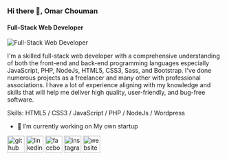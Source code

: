 ### Hi there 👋, Omar Chouman
#### Full-Stack Web Developer
![Full-Stack Web Developer](https://media-exp1.licdn.com/dms/image/C4D16AQF2KTtykMuUrQ/profile-displaybackgroundimage-shrink_200_800/0/1608813408126?e=1614211200&v=beta&t=dFlu-0f531W8dTHkA4Wo4Oypysa5KHuOxFWcT6g6Hos)

I'm a skilled full-stack web developer with a comprehensive understanding of both the front-end and back-end programming languages especially JavaScript, PHP, NodeJs, HTML5, CSS3, Sass, and Bootstrap. I've done numerous projects as a freelancer and many other with professional associations. I have a lot of experience aligning with my knowledge and skills that will help me deliver high quality, user-friendly, and bug-free software.

Skills: HTML5 / CSS3 / JavaScript / PHP / NodeJs / Wordpress

- 🔭 I’m currently working on My own startup 


[<img src='https://cdn.jsdelivr.net/npm/simple-icons@3.0.1/icons/github.svg' alt='github' height='40'>](https://github.com/omarchouman)  [<img src='https://cdn.jsdelivr.net/npm/simple-icons@3.0.1/icons/linkedin.svg' alt='linkedin' height='40'>](https://www.linkedin.com/in/https://www.linkedin.com/in/omar-chouman-3805a1183//)  [<img src='https://cdn.jsdelivr.net/npm/simple-icons@3.0.1/icons/facebook.svg' alt='facebook' height='40'>](https://www.facebook.com/https://www.facebook.com/omar.chouman.58/)  [<img src='https://cdn.jsdelivr.net/npm/simple-icons@3.0.1/icons/instagram.svg' alt='instagram' height='40'>](https://www.instagram.com/https://www.instagram.com/omar__chouman//)  [<img src='https://cdn.jsdelivr.net/npm/simple-icons@3.0.1/icons/icloud.svg' alt='website' height='40'>](https://omarchouman.github.io/)  

